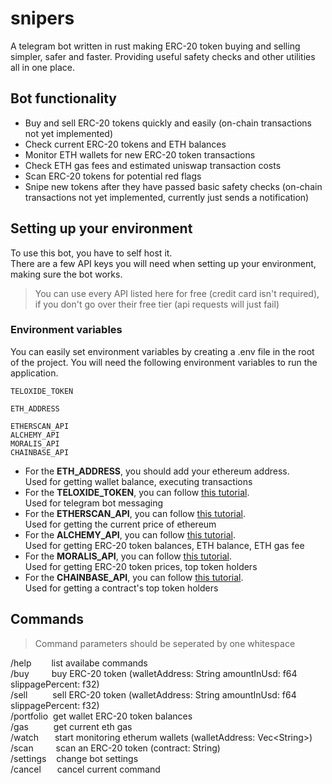 # snipers

A telegram bot written in rust making ERC-20 token buying and selling simpler, safer and faster. Providing useful safety checks and other utilities all in one place.

## Bot functionality

- Buy and sell ERC-20 tokens quickly and easily (on-chain transactions not yet implemented)
- Check current ERC-20 tokens and ETH balances
- Monitor ETH wallets for new ERC-20 token transactions
- Check ETH gas fees and estimated uniswap transaction costs
- Scan ERC-20 tokens for potential red flags
- Snipe new tokens after they have passed basic safety checks (on-chain transactions not yet implemented, currently just sends a notification)

## Setting up your environment

To use this bot, you have to self host it.<br>
There are a few API keys you will need when setting up your environment, making sure the bot works.

> You can use every API listed here for free (credit card isn't required), if you don't go over their free tier (api requests will just fail)

### Environment variables

You can easily set environment variables by creating a .env file in the root of the project. You will need the following environment variables to run the application.

```
TELOXIDE_TOKEN

ETH_ADDRESS

ETHERSCAN_API
ALCHEMY_API
MORALIS_API
CHAINBASE_API
```

- For the **ETH_ADDRESS**, you should add your ethereum address.<br>
  Used for getting wallet balance, executing transactions
- For the **TELOXIDE_TOKEN**, you can follow [this tutorial](https://core.telegram.org/bots/features#creating-a-new-bot).<br>
  Used for telegram bot messaging
- For the **ETHERSCAN_API**, you can follow [this tutorial](https://docs.etherscan.io/getting-started/viewing-api-usage-statistics).<br>
  Used for getting the current price of ethereum
- For the **ALCHEMY_API**, you can follow [this tutorial](https://docs.alchemy.com/docs/alchemy-quickstart-guide#1key-create-an-alchemy-key).<br>
  Used for getting ERC-20 token balances, ETH balance, ETH gas fee
- For the **MORALIS_API**, you can follow [this tutorial](https://docs.moralis.io/web3-data-api/evm/get-your-api-key).<br>
  Used for getting ERC-20 token prices, top token holders
- For the **CHAINBASE_API**, you can follow [this tutorial](https://docs.chainbase.com/platform/features/api/web3-api#web3-api).<br>
  Used for getting a contract's top token holders

## Commands

> Command parameters should be seperated by one whitespace

/help &emsp;&emsp;list availabe commands<br>
/buy &emsp;&emsp; buy ERC-20 token (walletAddress: String amountInUsd: f64 slippagePercent: f32)<br>
/sell &emsp;&emsp;&nbsp; sell ERC-20 token (walletAddress: String amountInUsd: f64 slippagePercent: f32)<br>
/portfolio&nbsp; get wallet ERC-20 token balances<br>
/gas &emsp;&emsp;&nbsp; get current eth gas<br>
/watch &emsp;&nbsp; start monitoring etherum wallets (walletAddress: Vec\<String\>)<br>
/scan &emsp;&emsp; scan an ERC-20 token (contract: String)<br>
/settings &nbsp;&nbsp; change bot settings<br>
/cancel &emsp;&nbsp; cancel current command<br>
